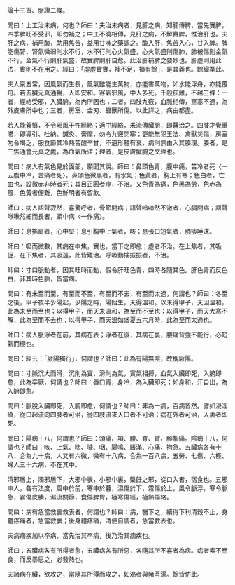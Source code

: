 論十三首、脈證二條。

問曰：上工治未病，何也？師曰：夫治未病者，見肝之病，知肝傳脾，當先實脾，四季脾旺不受邪，即勿補之；中工不曉相傳，見肝之病，不解實脾，惟治肝也。夫肝之病，補用酸，助用焦苦，益用甘味之藥調之。酸入肝，焦苦入心，甘入脾。脾能傷腎，腎氣微弱則水不行，水不行則心火氣盛，心火氣盛則傷肺，肺被傷則金氣不行，金氣不行則肝氣盛，故實脾則肝自愈。此治肝補脾之要妙也。肝虛則用此法，實則不在用之。經曰：「虛虛實實，補不足，損有餘」，是其義也。餘臟準此。

夫人稟五常，因風氣而生長，風氣雖能生萬物，亦能害萬物，如水能浮舟，亦能覆舟。若五臟元真通暢，人即安和。客氣邪風，中人多死。千般疢難，不越三條：一者，經絡受邪，入臟腑，為內所因也；二者，四肢九竅，血脈相傳，壅塞不通，為外皮膚所中也；三者，房室、金刃、蟲獸所傷。以此詳之，病由都盡。

若人能養慎，不令邪風干忤經絡；適中經絡，未流傳臟腑，即醫治之。四肢才覺重滯，即導引、吐納、鍼灸、膏摩，勿令九竅閉塞；更能無犯王法、禽獸災傷，房室勿令竭乏，服食節其冷熱苦酸辛甘，不遺形體有衰，病則無由入其腠理。腠者，是三焦通會元真之處，為血氣所注；理者，是皮膚臟腑之文理也。

問曰：病人有氣色見於面部，願聞其說。師曰：鼻頭色青，腹中痛，苦冷者死〈一云腹中冷，苦痛者死〉。鼻頭色微黑者，有水氣；色黃者，胸上有寒；色白者，亡血也，設微赤非時者死；其目正圓者痙，不治。又色青為痛，色黑為勞，色赤為風，色黃者便難，色鮮明者有留飲。

師曰：病人語聲寂然，喜驚呼者，骨節間病；語聲喑喑然不澈者，心膈間病；語聲啾啾然細而長者，頭中病〈一作痛〉。

師曰：息搖肩者，心中堅；息引胸中上氣者，咳；息張口短氣者，肺痿唾沫。

師曰：吸而微數，其病在中焦，實也，當下之即愈；虛者不治。在上焦者，其吸促，在下焦者，其吸遠，此皆難治。呼吸動搖振振者，不治。

師曰：寸口脈動者，因其旺時而動，假令肝旺色青，四時各隨其色。肝色青而反色白，非其時色脈，皆當病。

問曰：有未至而至，有至而不至，有至而不去，有至而太過，何謂也？師曰：冬至之後，甲子夜半少陽起，少陽之時，陽始生，天得溫和。以未得甲子，天因溫和，此為未至而至也；以得甲子，而天未溫和，為至而不至也；以得甲子，而天大寒不解，此為至而不去也；以得甲子，而天溫如盛夏五六月時，此為至而太過也。

師曰：病人脈浮者在前，其病在表；浮者在後，其病在裏，腰痛背強不能行，必短氣而極也。

問曰：經云：「厥陽獨行」，何謂也？師曰：此為有陽無陰，故稱厥陽。

問曰：寸脈沉大而滑，沉則為實，滑則為氣，實氣相搏，血氣入臟即死，入腑即愈，此為卒厥，何謂也？師曰：唇口青，身冷，為入臟即死；如身和，汗自出，為入腑即愈。

問曰：脈脫入臟即死，入腑即愈，何謂也？師曰：非為一病，百病皆然。譬如浸淫瘡，從口起流向四肢者可治，從四肢流來入口者不可治；病在外者可治，入裏者即死。

問曰：陽病十八，何謂也？師曰：頭痛、項、腰、脊、臂、腳掣痛。陰病十八，何謂也？師曰：咳、上氣、喘、噦、咽、腸鳴、脹滿、心痛、拘急。五臟病各有十八，合為九十病，人又有六微，微有十八病，合為一百八病，五勞、七傷、六極、婦人三十六病，不在其中。

清邪居上，濁邪居下，大邪中表，小邪中裏，䅽飪之邪，從口入者，宿食也。五邪中人，各有法度，風中於前，寒中於暮，濕傷於下，霧傷於上，風令脈浮，寒令脈急，霧傷皮腠，濕流關節，食傷脾胃，極寒傷經，極熱傷絡。

問曰：病有急當救裏救表者，何謂也？師曰：病，醫下之，續得下利清穀不止，身體疼痛者，急當救裏；後身體疼痛，清便自調者，急當救表也。

夫病痼疾加以卒病，當先治其卒病，後乃治其痼疾也。

師曰：五臟病各有所得者愈，五臟病各有所惡，各隨其所不喜者為病。病者素不應食，而反暴思之，必發熱也。

夫諸病在臟，欲攻之，當隨其所得而攻之，如渴者與豬苓湯。餘皆仿此。